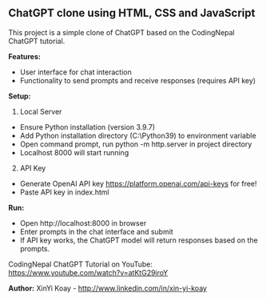 ## ChatGPT clone using HTML, CSS and JavaScript

This project is a simple clone of ChatGPT based on the CodingNepal ChatGPT tutorial.

**Features:**
- User interface for chat interaction
- Functionality to send prompts and receive responses (requires API key)

**Setup:**
1. Local Server
- Ensure Python installation (version 3.9.7)
- Add Python installation directory (C:\Python39) to environment variable
- Open command prompt, run python -m http.server in project directory
- Localhost 8000 will start running

2. API Key
- Generate OpenAI API key https://platform.openai.com/api-keys for free!
- Paste API key in index.html

**Run:**
- Open http://localhost:8000 in browser
- Enter prompts in the chat interface and submit
- If API key works, the ChatGPT model will return responses based on the prompts.


CodingNepal ChatGPT Tutorial on YouTube: https://www.youtube.com/watch?v=atKtG29iroY

**Author:** XinYi Koay - http://www.linkedin.com/in/xin-yi-koay
